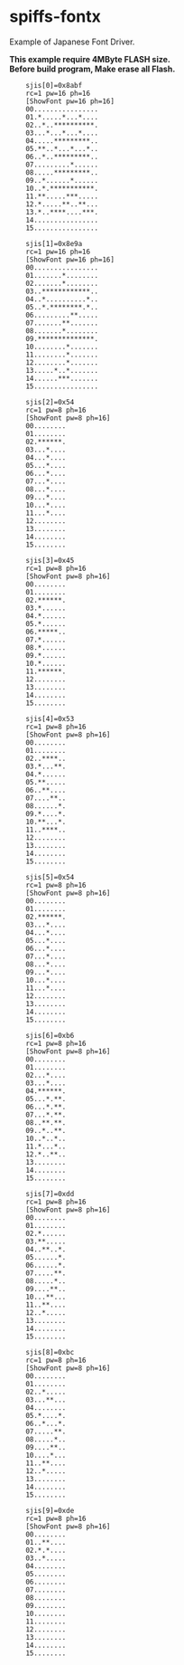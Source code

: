 # spiffs-fontx

Example of Japanese Font Driver.   

__This example require 4MByte FLASH size.__   
__Before build program, Make erase all Flash.__   


		sjis[0]=0x8abf
		rc=1 pw=16 ph=16
		[ShowFont pw=16 ph=16]
		00................
		01.*.....*...*....
		02..*..**********.
		03...*...*...*....
		04.....*********..
		05.**..*...*...*..
		06..*..*********..
		07.........*......
		08.....*********..
		09..*......*......
		10..*.***********.
		11.**.....***.....
		12.*.....**..**...
		13.*..****....***.
		14................
		15................

		sjis[1]=0x8e9a
		rc=1 pw=16 ph=16
		[ShowFont pw=16 ph=16]
		00................
		01.......*........
		02.......*........
		03..************..
		04..*..........*..
		05..*.********.*..
		06.........**.....
		07.......**.......
		08.......*........
		09.**************.
		10........*.......
		11........*.......
		12........*.......
		13.....*..*.......
		14......***.......
		15................

		sjis[2]=0x54
		rc=1 pw=8 ph=16
		[ShowFont pw=8 ph=16]
		00........
		01........
		02.******.
		03...*....
		04...*....
		05...*....
		06...*....
		07...*....
		08...*....
		09...*....
		10...*....
		11...*....
		12........
		13........
		14........
		15........

		sjis[3]=0x45
		rc=1 pw=8 ph=16
		[ShowFont pw=8 ph=16]
		00........
		01........
		02.******.
		03.*......
		04.*......
		05.*......
		06.*****..
		07.*......
		08.*......
		09.*......
		10.*......
		11.******.
		12........
		13........
		14........
		15........

		sjis[4]=0x53
		rc=1 pw=8 ph=16
		[ShowFont pw=8 ph=16]
		00........
		01........
		02..****..
		03.*...**.
		04.*......
		05.**.....
		06..**....
		07....**..
		08......*.
		09.*....*.
		10.**...*.
		11..****..
		12........
		13........
		14........
		15........

		sjis[5]=0x54
		rc=1 pw=8 ph=16
		[ShowFont pw=8 ph=16]
		00........
		01........
		02.******.
		03...*....
		04...*....
		05...*....
		06...*....
		07...*....
		08...*....
		09...*....
		10...*....
		11...*....
		12........
		13........
		14........
		15........

		sjis[6]=0xb6
		rc=1 pw=8 ph=16
		[ShowFont pw=8 ph=16]
		00........
		01........
		02...*....
		03...*....
		04.******.
		05...*.**.
		06...*.**.
		07...*.**.
		08..**.**.
		09..*..**.
		10..*..*..
		11.*...*..
		12.*..**..
		13........
		14........
		15........

		sjis[7]=0xdd
		rc=1 pw=8 ph=16
		[ShowFont pw=8 ph=16]
		00........
		01........
		02.*......
		03.**.....
		04..**..*.
		05......*.
		06......*.
		07.....**.
		08.....*..
		09....**..
		10...**...
		11..**....
		12..*.....
		13........
		14........
		15........

		sjis[8]=0xbc
		rc=1 pw=8 ph=16
		[ShowFont pw=8 ph=16]
		00........
		01........
		02..*.....
		03...**...
		04........
		05.*....*.
		06..*...*.
		07.....**.
		08.....*..
		09....**..
		10....*...
		11..**....
		12..*.....
		13........
		14........
		15........

		sjis[9]=0xde
		rc=1 pw=8 ph=16
		[ShowFont pw=8 ph=16]
		00........
		01..**....
		02.*.*....
		03..*.....
		04........
		05........
		06........
		07........
		08........
		09........
		10........
		11........
		12........
		13........
		14........
		15........

